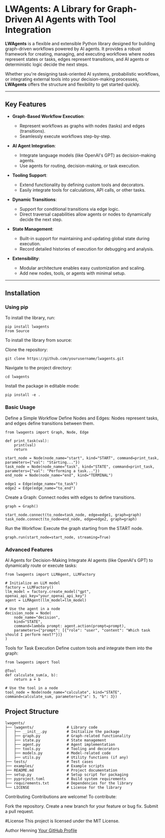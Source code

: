 # LWAgents: A Library for Graph-Driven AI Agents with Tool Integration

**LWAgents** is a flexible and extensible Python library designed for building graph-driven workflows powered by AI agents. It provides a robust framework for creating, managing, and executing workflows where nodes represent states or tasks, edges represent transitions, and AI agents or deterministic logic decide the next steps.

Whether you're designing task-oriented AI systems, probabilistic workflows, or integrating external tools into your decision-making processes, **LWAgents** offers the structure and flexibility to get started quickly.

---

## Key Features

- **Graph-Based Workflow Execution**:
  - Represent workflows as graphs with nodes (tasks) and edges (transitions).
  - Seamlessly execute workflows step-by-step.

- **AI Agent Integration**:
  - Integrate language models (like OpenAI's GPT) as decision-making agents.
  - Use agents for routing, decision-making, or task execution.

- **Tooling Support**:
  - Extend functionality by defining custom tools and decorators.
  - Easily integrate tools for calculations, API calls, or other tasks.

- **Dynamic Transitions**:
  - Support for conditional transitions via edge logic.
  - Direct traversal capabilities allow agents or nodes to dynamically decide the next step.

- **State Management**:
  - Built-in support for maintaining and updating global state during execution.
  - Record detailed histories of execution for debugging and analysis.

- **Extensibility**:
  - Modular architecture enables easy customization and scaling.
  - Add new nodes, tools, or agents with minimal setup.

---

## Installation

### Using pip
To install the library, run:

```
pip install lwagents
From Source
```
To install the library from source:

Clone the repository:
```
git clone https://github.com/yourusername/lwagents.git
```
Navigate to the project directory:
```
cd lwagents
```
Install the package in editable mode:
```
pip install -e .
```
### Basic Usage
Define a Simple Workflow
Define Nodes and Edges: Nodes represent tasks, and edges define transitions between them.

```
from lwagents import Graph, Node, Edge

def print_task(val):
    print(val)
    return

start_node = Node(node_name="start", kind="START", command=print_task, parameters={"val": "Starting..."})
task_node = Node(node_name="task", kind="STATE", command=print_task, parameters={"val": "Performing a task..."})
end_node = Node(node_name="end", kind="TERMINAL")

edge1 = Edge(edge_name="to_task")
edge2 = Edge(edge_name="to_end")
```
Create a Graph: Connect nodes with edges to define transitions.
```
graph = Graph()

start_node.connect(to_node=task_node, edge=edge1, graph=graph)
task_node.connect(to_node=end_node, edge=edge2, graph=graph)

```
Run the Workflow: Execute the graph starting from the START node.
```
graph.run(start_node=start_node, streaming=True)
```

### Advanced Features
AI Agents for Decision-Making
Integrate AI agents (like OpenAI's GPT) to dynamically route or execute tasks:

```
from lwagents import LLMAgent, LLMFactory

# Initialize an LLM model
factory = LLMFactory()
llm_model = factory.create_model("gpt", openai_api_key="your_openai_api_key")
agent = LLMAgent(llm_model=llm_model)

# Use the agent in a node
decision_node = Node(
    node_name="decision",
    kind="STATE",
    command=lambda prompt: agent.action(prompt=prompt),
    parameters={"prompt": [{"role": "user", "content": "Which task should I perform next?"}]}
)
```
Tools for Task Execution
Define custom tools and integrate them into the graph:

```
from lwagents import Tool

@Tool
def calculate_sum(a, b):
    return a + b

# Use the tool in a node
tool_node = Node(node_name="calculate", kind="STATE", command=calculate_sum, parameters={"a": 5, "b": 3})

```
## Project Structure

```
lwagents/
├── lwagents/               # Library code
│   ├── __init__.py         # Initialize the package
│   ├── graph.py            # Graph-related functionality
│   ├── state.py            # State management
│   ├── agent.py            # Agent implementation
│   ├── tools.py            # Tooling and decorators
│   ├── models.py           # Model-related code
│   ├── utils.py            # Utility functions (if any)
├── tests/                  # Test cases
├── examples/               # Example scripts
├── README.md               # Project documentation
├── setup.py                # Setup script for packaging
├── pyproject.toml          # Build system requirements
├── requirements.txt        # Dependencies for the library
└── LICENSE                 # License for the library
```
Contributing
Contributions are welcome! To contribute:

Fork the repository.
Create a new branch for your feature or bug fix.
Submit a pull request.

#License
This project is licensed under the MIT License.

Author
Henning
[Your GitHub Profile](https://github.com/HenningGC)
